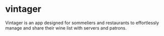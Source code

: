# vintager
Vintager is an app designed for sommeliers and restaurants to effortlessly manage and share their wine list with servers and patrons.
